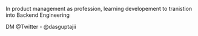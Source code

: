 In product management as profession, learning developement to tranistion into Backend Engineering

DM @Twitter - @dasguptajii

<!---
dasguptajii/dasguptajii is a ✨ special ✨ repository because its `README.md` (this file) appears on your GitHub profile.
You can click the Preview link to take a look at your changes.
--->
